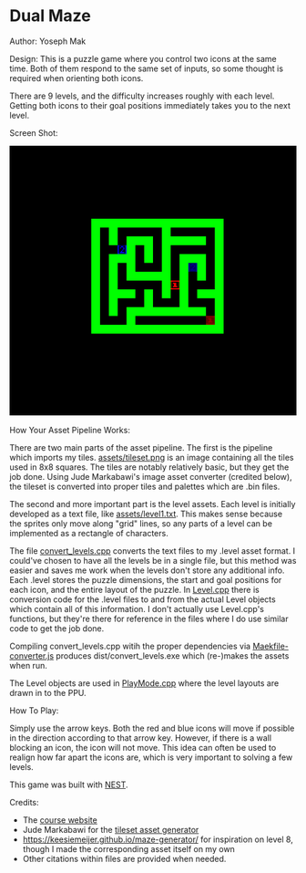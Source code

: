 # Dual Maze

Author: Yoseph Mak

Design: This is a puzzle game where you control two icons at the same time. Both of them respond to the same set of inputs, so some thought is required when orienting both icons.

There are 9 levels, and the difficulty increases roughly with each level. Getting both icons to their goal positions immediately takes you to the next level.

Screen Shot:

![Screen Shot of Level 8](screenshot.png)

How Your Asset Pipeline Works:

There are two main parts of the asset pipeline. The first is the pipeline which imports my tiles. [assets/tileset.png](assets/tileset.png) is an image containing all the tiles used in 8x8 squares. The tiles are notably relatively basic, but they get the job done. Using Jude Markabawi's image asset converter (credited below), the tileset is converted into proper tiles and palettes which are .bin files.

The second and more important part is the level assets. Each level is initially developed as a text file, like [assets/level1.txt](assets/level1.txt). This makes sense because the sprites only move along "grid" lines, so any parts of a level can be implemented as a rectangle of characters.

The file [convert_levels.cpp](convert_levels.cpp) converts the text files to my .level asset format. I could've chosen to have all the levels be in a single file, but this method was easier and saves me work when the levels don't store any additional info. Each .level stores the puzzle dimensions, the start and goal positions for each icon, and the entire layout of the puzzle. In [Level.cpp](Level.cpp) there is conversion code for the .level files to and from the actual Level objects which contain all of this information. I don't actually use Level.cpp's functions, but they're there for reference in the files where I do use similar code to get the job done.

Compiling convert_levels.cpp witih the proper dependencies via [Maekfile-converter.js](Maekfile-converter.js) produces dist/convert_levels.exe which (re-)makes the assets when run.

The Level objects are used in [PlayMode.cpp](PlayMode.cpp) where the level layouts are drawn in to the PPU.

How To Play:

Simply use the arrow keys. Both the red and blue icons will move if possible in the direction according to that arrow key. However, if there is a wall blocking an icon, the icon will not move. This idea can often be used to realign how far apart the icons are, which is very important to solving a few levels.

This game was built with [NEST](NEST.md).

Credits:
- The [course website](http://graphics.cs.cmu.edu/courses/15-466-f24)
- Jude Markabawi for the [tileset asset generator](asset_gen.py)
- https://keesiemeijer.github.io/maze-generator/ for inspiration on level 8, though I made the corresponding asset itself on my own
- Other citations within files are provided when needed.